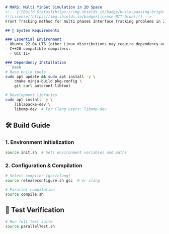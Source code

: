 ```markdown
# MARS: Multi YinSet Simulation in 2D Space
<!-- [![Build Status](https://img.shields.io/badge/build-passing-brightgreen)]()
[![License](https://img.shields.io/badge/license-MIT-blue)]() -->
Front Tracking method for multi phases Interface Tracking problems in 2D space.

## 🚀 System Requirements

### Essential Environment
- Ubuntu 22.04 LTS (other Linux distributions may require dependency adjustments)
- C++20 compatible compilers:
  - GCC 11+

### Dependency Installation
```bash
# Base build tools
sudo apt update && sudo apt install -y \
    cmake ninja-build pkg-config \
    git curl autoconf libtool

# Development libraries
sudo apt install -y \
    liblapacke-dev \
    libomp-dev  # For Clang users: libomp-dev
```

## 🛠️ Build Guide

### 1. Environment Initialization
```bash
source init.sh  # Sets environment variables and paths
```

### 2. Configuration & Compilation
```bash
# Select compiler (gcc/clang)
source releaseconfigure.sh gcc  # or clang

# Parallel compilation
source compile.sh
```

## 🧪 Test Verification
```bash
# Run full test suite
source parallelTest.sh
```